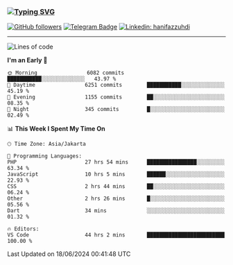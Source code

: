 ### [![Typing SVG](https://readme-typing-svg.herokuapp.com?font=lato&size=22&lines=Hi+There+👋)](https://git.io/typing-svg) 

[![GitHub followers](https://img.shields.io/github/followers/hanifazzuhdi?label=Follow&style=social)](https://github.com/hanifazzuhdi/?tab=follow) 
[![Telegram Badge](https://img.shields.io/badge/-hanif0198-blue?style=social&logo=telegram&link=https://www.t.me/hanif0198/)](https://www.t.me/hanif0198/) 
[![Linkedin: hanifazzuhdi](https://img.shields.io/badge/-hanifazzuhdi-blue?style=flat-square&logo=Linkedin&logoColor=white&link=https://www.linkedin.com/in/hanif-az-zuhdi-69688019b/)](https://www.linkedin.com/in/hanif-az-zuhdi-69688019b/) 

<hr/>

<!--START_SECTION:waka-->
![Lines of code](https://img.shields.io/badge/From%20Hello%20World%20I%27ve%20Written-56.8%20million%20lines%20of%20code-blue)

**I'm an Early 🐤** 

```text
🌞 Morning                6082 commits        ███████████░░░░░░░░░░░░░░   43.97 % 
🌆 Daytime                6251 commits        ███████████░░░░░░░░░░░░░░   45.19 % 
🌃 Evening                1155 commits        ██░░░░░░░░░░░░░░░░░░░░░░░   08.35 % 
🌙 Night                  345 commits         █░░░░░░░░░░░░░░░░░░░░░░░░   02.49 % 
```


📊 **This Week I Spent My Time On** 

```text
🕑︎ Time Zone: Asia/Jakarta

💬 Programming Languages: 
PHP                      27 hrs 54 mins      ████████████████░░░░░░░░░   63.34 % 
JavaScript               10 hrs 5 mins       ██████░░░░░░░░░░░░░░░░░░░   22.93 % 
CSS                      2 hrs 44 mins       ██░░░░░░░░░░░░░░░░░░░░░░░   06.24 % 
Other                    2 hrs 26 mins       █░░░░░░░░░░░░░░░░░░░░░░░░   05.56 % 
Dart                     34 mins             ░░░░░░░░░░░░░░░░░░░░░░░░░   01.32 % 

🔥 Editors: 
VS Code                  44 hrs 2 mins       █████████████████████████   100.00 % 
```


 Last Updated on 18/06/2024 00:41:48 UTC
<!--END_SECTION:waka-->
